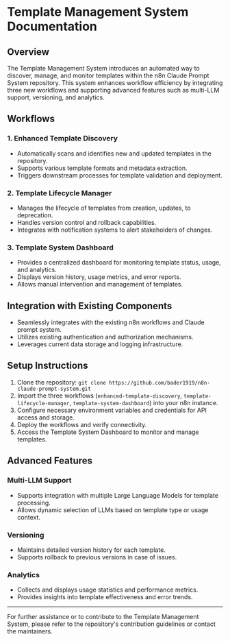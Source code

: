# Template Management System Documentation

## Overview

The Template Management System introduces an automated way to discover, manage, and monitor templates within the n8n Claude Prompt System repository. This system enhances workflow efficiency by integrating three new workflows and supporting advanced features such as multi-LLM support, versioning, and analytics.

## Workflows

### 1. Enhanced Template Discovery
- Automatically scans and identifies new and updated templates in the repository.
- Supports various template formats and metadata extraction.
- Triggers downstream processes for template validation and deployment.

### 2. Template Lifecycle Manager
- Manages the lifecycle of templates from creation, updates, to deprecation.
- Handles version control and rollback capabilities.
- Integrates with notification systems to alert stakeholders of changes.

### 3. Template System Dashboard
- Provides a centralized dashboard for monitoring template status, usage, and analytics.
- Displays version history, usage metrics, and error reports.
- Allows manual intervention and management of templates.

## Integration with Existing Components

- Seamlessly integrates with the existing n8n workflows and Claude prompt system.
- Utilizes existing authentication and authorization mechanisms.
- Leverages current data storage and logging infrastructure.

## Setup Instructions

1. Clone the repository: `git clone https://github.com/bader1919/n8n-claude-prompt-system.git`
2. Import the three workflows (`enhanced-template-discovery`, `template-lifecycle-manager`, `template-system-dashboard`) into your n8n instance.
3. Configure necessary environment variables and credentials for API access and storage.
4. Deploy the workflows and verify connectivity.
5. Access the Template System Dashboard to monitor and manage templates.

## Advanced Features

### Multi-LLM Support
- Supports integration with multiple Large Language Models for template processing.
- Allows dynamic selection of LLMs based on template type or usage context.

### Versioning
- Maintains detailed version history for each template.
- Supports rollback to previous versions in case of issues.

### Analytics
- Collects and displays usage statistics and performance metrics.
- Provides insights into template effectiveness and error trends.

---

For further assistance or to contribute to the Template Management System, please refer to the repository's contribution guidelines or contact the maintainers.